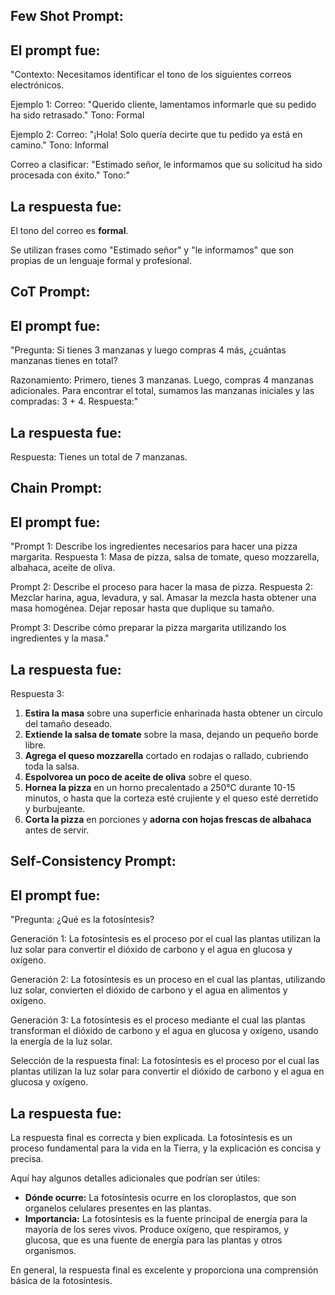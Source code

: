 ## Few Shot Prompt: 
## El prompt fue:
 "Contexto: Necesitamos identificar el tono de los siguientes correos electrónicos.

Ejemplo 1:
Correo: "Querido cliente, lamentamos informarle que su pedido ha sido retrasado."
Tono: Formal

Ejemplo 2:
Correo: "¡Hola! Solo quería decirte que tu pedido ya está en camino."
Tono: Informal

Correo a clasificar: "Estimado señor, le informamos que su solicitud ha sido procesada con éxito."
Tono:"
## La respuesta fue: 
El tono del correo es **formal**. 

Se utilizan frases como "Estimado señor" y "le informamos" que son propias de un lenguaje formal y profesional.

## CoT Prompt:
## El prompt fue:
"Pregunta: Si tienes 3 manzanas y luego compras 4 más, ¿cuántas manzanas tienes en total?

Razonamiento:
Primero, tienes 3 manzanas.
Luego, compras 4 manzanas adicionales.
Para encontrar el total, sumamos las manzanas iniciales y las compradas: 3 + 4.
Respuesta:"
## La respuesta fue:
Respuesta: Tienes un total de 7 manzanas.

## Chain Prompt:
## El prompt fue:
"Prompt 1: Describe los ingredientes necesarios para hacer una pizza margarita.
Respuesta 1: Masa de pizza, salsa de tomate, queso mozzarella, albahaca, aceite de oliva.

Prompt 2: Describe el proceso para hacer la masa de pizza.
Respuesta 2: Mezclar harina, agua, levadura, y sal. Amasar la mezcla hasta obtener una masa homogénea. Dejar reposar hasta que duplique su tamaño.

Prompt 3: Describe cómo preparar la pizza margarita utilizando los ingredientes y la masa."

## La respuesta fue:
Respuesta 3:

1. **Estira la masa** sobre una superficie enharinada hasta obtener un círculo del tamaño deseado.
2. **Extiende la salsa de tomate** sobre la masa, dejando un pequeño borde libre.
3. **Agrega el queso mozzarella** cortado en rodajas o rallado, cubriendo toda la salsa.
4. **Espolvorea un poco de aceite de oliva** sobre el queso.
5. **Hornea la pizza** en un horno precalentado a 250°C durante 10-15 minutos, o hasta que la corteza esté crujiente y el queso esté derretido y burbujeante.
6. **Corta la pizza** en porciones y **adorna con hojas frescas de albahaca** antes de servir.

## Self-Consistency Prompt:
## El prompt fue:
"Pregunta: ¿Qué es la fotosíntesis?

Generación 1: La fotosíntesis es el proceso por el cual las plantas utilizan la luz solar para convertir el dióxido de carbono y el agua en glucosa y oxígeno.

Generación 2: La fotosíntesis es un proceso en el cual las plantas, utilizando luz solar, convierten el dióxido de carbono y el agua en alimentos y oxígeno.

Generación 3: La fotosíntesis es el proceso mediante el cual las plantas transforman el dióxido de carbono y el agua en glucosa y oxígeno, usando la energía de la luz solar.

Selección de la respuesta final: La fotosíntesis es el proceso por el cual las plantas utilizan la luz solar para convertir el dióxido de carbono y el agua en glucosa y oxígeno.

## La respuesta fue:
La respuesta final es correcta y bien explicada. La fotosíntesis es un proceso fundamental para la vida en la Tierra, y la explicación es concisa y precisa.

Aquí hay algunos detalles adicionales que podrían ser útiles:

* **Dónde ocurre:** La fotosíntesis ocurre en los cloroplastos, que son organelos celulares presentes en las plantas.
* **Importancia:** La fotosíntesis es la fuente principal de energía para la mayoría de los seres vivos. Produce oxígeno, que respiramos, y glucosa, que es una fuente de energía para las plantas y otros organismos.

En general, la respuesta final es excelente y proporciona una comprensión básica de la fotosíntesis.
